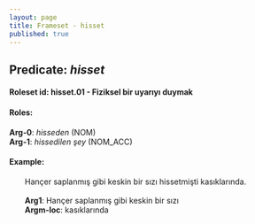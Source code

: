 ```yaml
---
layout: page
title: Frameset - hisset
published: true
---
```

<h2>Predicate: <i>hisset</i></h2>
<h4>Roleset id: hisset.01 - Fiziksel bir uyarıyı duymak<br>
<h4>Roles:</h4>
<b>Arg-0</b>: <i>hisseden</i>  (NOM) <br>
<b>Arg-1</b>: <i>hissedilen şey</i>  (NOM_ACC) <br>
<h4>Example:</h4>
&emsp;&emsp;Hançer saplanmış gibi keskin bir sızı hissetmişti kasıklarında.<br><br>
&emsp;&emsp;<b>Arg1</b>:  Hançer saplanmış gibi keskin bir sızı<br>
&emsp;&emsp;<b>Argm-loc</b>:  kasıklarında<br>

